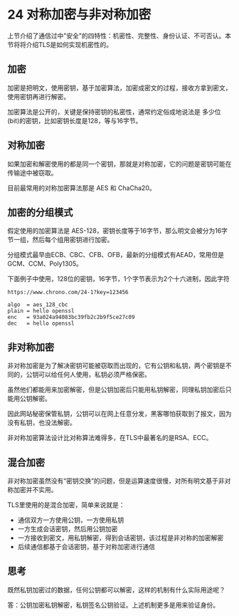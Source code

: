 # 24 对称加密与非对称加密


上节介绍了通信过中"安全"的四特性：机密性、完整性、身份认证、不可否认。本节将将介绍TLS是如何实现机密性的。

## 加密

加密是把明文，使用密钥，基于加密算法，加密成密文的过程，接收方拿到密文，使用密钥再进行解密。

加密算法是公开的，关键是保持密钥的私密性，通常约定俗成地说法是 多少位(bit)的密钥，比如密钥长度是128，等与16字节。

## 对称加密 

如果加密和解密使用的都是同一个密钥，那就是对称加密，它的问题是密钥可能在传输途中被窃取。

目前最常用的对称加密算法那是 AES 和 ChaCha20。

## 加密的分组模式

假定使用的加密算法是 AES-128，密钥长度等于16字节，那么明文会被分为16字节一组，然后每个组用密钥进行加密。

分组模式最早由ECB、CBC、CFB、OFB，最新的分组模式有AEAD，常用但是GCM、CCM、Poly1305。

下面例子中使用，128位的密钥，16字节，1个字节表示为2个十六进制，因此字符

```
https://www.chrono.com/24-1?key=123456

algo  = aes_128_cbc
plain = hello openssl
enc   = 93a024a94083bc39fb2c2b9f5ce27c09
dec   = hello openssl
```
## 非对称加密



非对称加密是为了解决密钥可能被窃取而出现的，它有公钥和私钥，两个密钥是不同的，公钥可以给任何人使用，私钥必须严格保密。

虽然他们都能用来加密解密，但是公钥加密后只能用私钥解密，同理私钥加密后只能用公钥解密。

因此网站秘密保管私钥，公钥可以在网上任意分发，黑客哪怕获取到了报文，因为没有私钥，也没法解密。

非对称加密算法设计比对称算法难得多，在TLS中最著名的是RSA、ECC。

## 混合加密


非对称加密虽然没有“密钥交换”的问题，但是运算速度很慢，对所有明文基于非对称加密并不实用。

TLS里使用的是混合加密，简单来说就是：

- 通信双方一方使用公钥，一方使用私钥
- 一方生成会话密钥，然后用公钥加密
- 一方接收到密文，用私钥解密，得到会话密钥，该过程是非对称的加密解密
- 后续通信都基于会话密钥，基于对称加密进行通信

## 思考

既然私钥加密过的数据，任何公钥都可以解密，这样的机制有什么实际用途呢？

答：公钥加密私钥解密，私钥签名公钥验证。上述机制更多是用来验证身份。